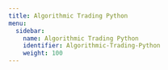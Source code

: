 ```yaml
---
title: Algorithmic Trading Python
menu:
  sidebar:
    name: Algorithmic Trading Python
    identifier: Algorithmic-Trading-Python
    weight: 100
---
```

